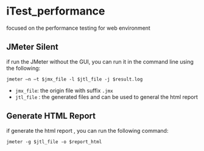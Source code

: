 # iTest_performance
focused on the performance testing for web environment

## JMeter Silent

if run the JMeter without the GUI, you can run it in the command line using the following:

```
jmeter –n –t $jmx_file -l $jtl_file -j $result.log
```

- `jmx_file`: the origin file with suffix `.jmx`
- `jtl_file` : the generated files and can be used to general the html report

## Generate HTML Report

if generate the html report , you can run the following command:

```
jmeter -g $jtl_file -o $report_html
```